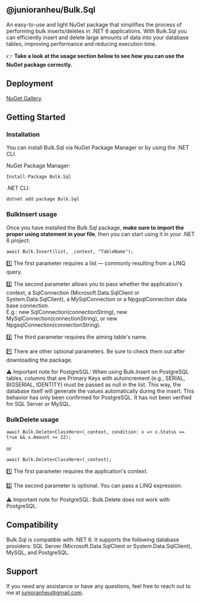 ## @junioranheu/Bulk.Sql

An easy-to-use and light NuGet package that simplifies the process of performing bulk inserts/deletes in .NET 6 applications. With Bulk.Sql you can efficiently insert and delete large amounts of data into your database tables, improving performance and reducing execution time.

👉 <b>Take a look at the usage section below to see how you can use the NuGet package correctly.</b>

## Deployment

[NuGet Gallery](https://www.nuget.org/packages/Bulk.Sql/).

## Getting Started
### Installation

You can install Bulk.Sql via NuGet Package Manager or by using the .NET CLI.

NuGet Package Manager:

```
Install-Package Bulk.Sql
```

.NET CLI:

```
dotnet add package Bulk.Sql
```

### BulkInsert usage

Once you have installed the Bulk.Sql package, **make sure to import the proper using statement in your file**, then you can start using it in your .NET 6 project:

```
await Bulk.Insert(list, _context, "TableName");
```

1️⃣ The first parameter requires a list — commonly resulting from a LINQ query.

2️⃣ The second parameter allows you to pass whether the application's context, a SqlConnection (Microsoft.Data.SqlClient or System.Data.SqlClient), a MySqlConnection or a NpgsqlConnection data base connection.<br/>
E.g.: new SqlConnection(connectionString), new MySqlConnection(connectionString), or new NpgsqlConnection(connectionString).

3️⃣ The third parameter requires the aiming table's name.

*️⃣ There are other optional parameters. Be sure to check them out after downloading the package.

⚠️ Important note for PostgreSQL:
When using Bulk.Insert on PostgreSQL tables, columns that are Primary Keys with autoincrement (e.g., SERIAL, BIGSERIAL, IDENTITY) must be passed as null in the list. This way, the database itself will generate the values automatically during the insert. This behavior has only been confirmed for PostgreSQL. It has not been verified for SQL Server or MySQL.

### BulkDelete usage

```
await Bulk.Delete<ClassHere>(_context, condition: x => x.Status == true && x.Amount >= 22);
```

or

```
await Bulk.Delete<ClassHere>(_context);
```

1️⃣ The first parameter requires the application's context.

2️⃣ The second parameter is optional. You can pass a LINQ expression.

⚠️ Important note for PostgreSQL:
Bulk.Delete does not work with PostgreSQL.

## Compatibility

Bulk.Sql is compatible with .NET 6. It supports the following database providers: SQL Server (Microsoft.Data.SqlClient or System.Data.SqlClient), MySQL, and PostgreSQL.

## Support

If you need any assistance or have any questions, feel free to reach out to me at junioranheu@gmail.com.





